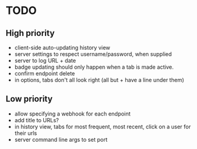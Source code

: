 # TODO

## High priority

- client-side auto-updating history view
- server settings to respect username/password, when supplied
- server to log URL + date
- badge updating should only happen when a tab is made active.
- confirm endpoint delete
- in options, tabs don't all look right (all but + have a line under them)

## Low priority

- allow specifying a webhook for each endpoint
- add title to URLs?
- in history view, tabs for most frequent, most recent, click on a user for their urls
- server command line args to set port
